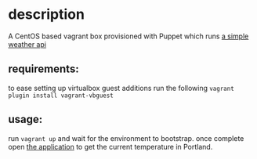 # description
A CentOS based vagrant box provisioned with Puppet which runs
[a simple weather api](https://github.com/jamesooo/weather-jamesooo)
## requirements:
to ease setting up virtualbox guest additions run the following
`vagrant plugin install vagrant-vbguest`
## usage:
run `vagrant up` and wait for the environment to bootstrap. 
once complete open [the application](http://localhost:8080/temperature) to get 
the current temperature in Portland.
